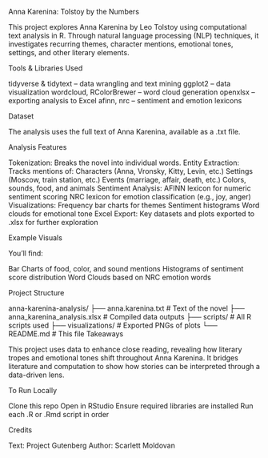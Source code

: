 Anna Karenina: Tolstoy by the Numbers

This project explores Anna Karenina by Leo Tolstoy using computational text analysis in R. Through natural language processing (NLP) techniques, it investigates recurring themes, character mentions, emotional tones, settings, and other literary elements.

Tools & Libraries Used

tidyverse & tidytext – data wrangling and text mining
ggplot2 – data visualization
wordcloud, RColorBrewer – word cloud generation
openxlsx – exporting analysis to Excel
afinn, nrc – sentiment and emotion lexicons

Dataset

The analysis uses the full text of Anna Karenina, available as a .txt file.

Analysis Features

Tokenization: Breaks the novel into individual words.
Entity Extraction: Tracks mentions of:
Characters (Anna, Vronsky, Kitty, Levin, etc.)
Settings (Moscow, train station, etc.)
Events (marriage, affair, death, etc.)
Colors, sounds, food, and animals
Sentiment Analysis:
AFINN lexicon for numeric sentiment scoring
NRC lexicon for emotion classification (e.g., joy, anger)
Visualizations:
Frequency bar charts for themes
Sentiment histograms
Word clouds for emotional tone
Excel Export: Key datasets and plots exported to .xlsx for further exploration

Example Visuals

You’ll find:

Bar Charts of food, color, and sound mentions
Histograms of sentiment score distribution
Word Clouds based on NRC emotion words

Project Structure

 anna-karenina-analysis/
├── anna.karenina.txt              # Text of the novel
├── anna_karenina_analysis.xlsx   # Compiled data outputs
├── scripts/                      # All R scripts used
├── visualizations/               # Exported PNGs of plots
└── README.md                     # This file
Takeaways

This project uses data to enhance close reading, revealing how literary tropes and emotional tones shift throughout Anna Karenina. It bridges literature and computation to show how stories can be interpreted through a data-driven lens.

To Run Locally

Clone this repo
Open in RStudio
Ensure required libraries are installed
Run each .R or .Rmd script in order

Credits

Text: Project Gutenberg
Author: Scarlett Moldovan
